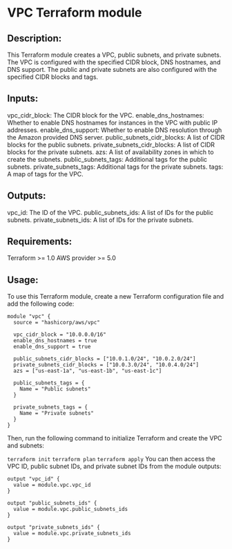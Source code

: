 # VPC Terraform module

## Description:

This Terraform module creates a VPC, public subnets, and private subnets. The VPC is configured with the specified CIDR block, DNS hostnames, and DNS support. The public and private subnets are also configured with the specified CIDR blocks and tags.

## Inputs:

vpc_cidr_block: The CIDR block for the VPC.
enable_dns_hostnames: Whether to enable DNS hostnames for instances in the VPC with public IP addresses.
enable_dns_support: Whether to enable DNS resolution through the Amazon provided DNS server.
public_subnets_cidr_blocks: A list of CIDR blocks for the public subnets.
private_subnets_cidr_blocks: A list of CIDR blocks for the private subnets.
azs: A list of availability zones in which to create the subnets.
public_subnets_tags: Additional tags for the public subnets.
private_subnets_tags: Additional tags for the private subnets.
tags: A map of tags for the VPC.

## Outputs:

vpc_id: The ID of the VPC.
public_subnets_ids: A list of IDs for the public subnets.
private_subnets_ids: A list of IDs for the private subnets.

## Requirements:

Terraform >= 1.0
AWS provider >= 5.0

## Usage:

To use this Terraform module, create a new Terraform configuration file and add the following code:

```
module "vpc" {
  source = "hashicorp/aws/vpc"

  vpc_cidr_block = "10.0.0.0/16"
  enable_dns_hostnames = true
  enable_dns_support = true

  public_subnets_cidr_blocks = ["10.0.1.0/24", "10.0.2.0/24"]
  private_subnets_cidr_blocks = ["10.0.3.0/24", "10.0.4.0/24"]
  azs = ["us-east-1a", "us-east-1b", "us-east-1c"]

  public_subnets_tags = {
    Name = "Public subnets"
  }

  private_subnets_tags = {
    Name = "Private subnets"
  }
}
```
Then, run the following command to initialize Terraform and create the VPC and subnets:

```terraform init```
```terraform plan```
```terraform apply```
You can then access the VPC ID, public subnet IDs, and private subnet IDs from the module outputs:

```
output "vpc_id" {
  value = module.vpc.vpc_id
}

output "public_subnets_ids" {
  value = module.vpc.public_subnets_ids
}

output "private_subnets_ids" {
  value = module.vpc.private_subnets_ids
}
```
